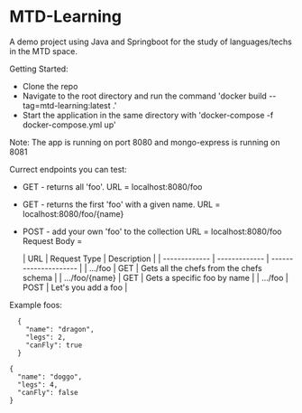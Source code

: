 # MTD-Learning

A demo project using Java and Springboot for the study of languages/techs in the MTD space.

Getting Started:
- Clone the repo
- Navigate to the root directory and run the command 'docker build --tag=mtd-learning:latest .'
- Start the application in the same directory with 'docker-compose -f docker-compose.yml up'

Note: The app is running on port 8080 and mongo-express is running on 8081

Currect endpoints you can test:
- GET - returns all 'foo'. URL = localhost:8080/foo
  
- GET - returns the first 'foo' with a given name. URL = localhost:8080/foo/{name}
  
- POST - add your own 'foo' to the collection
  URL = localhost:8080/foo
  Request Body =
  
  | URL                | Request Type  | Description                                                             |
| -------------      | ------------- | ---------------------                                                   |
| .../foo          | GET           | Gets all the chefs from the chefs schema                                |
| .../foo/{name}     | GET           | Gets a specific foo by name                                             |
| .../foo          | POST          | Let's you add a foo |

Example foos:
```
  {
    "name": "dragon",
    "legs": 2,
    "canFly": true
  }
  ```
  ```
  {
    "name": "doggo",
    "legs": 4,
    "canFly": false
  }
  ```


